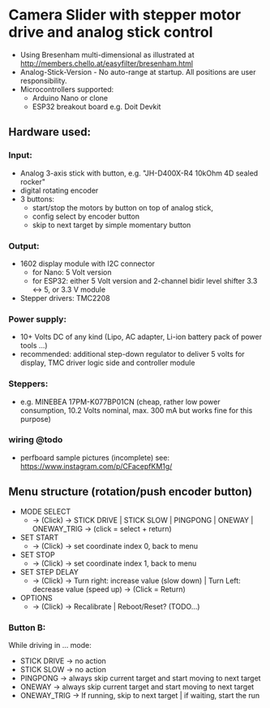 # Camera Slider with stepper motor drive and analog stick control

* Using Bresenham multi-dimensional as illustrated at http://members.chello.at/easyfilter/bresenham.html
* Analog-Stick-Version - No auto-range at startup. All positions are user responsibility. 
* Microcontrollers supported: 
  * Arduino Nano or clone
  * ESP32 breakout board e.g. Doit Devkit

## Hardware used:

### Input:
* Analog 3-axis stick with button, e.g. "JH-D400X-R4 10kOhm 4D sealed rocker"
* digital rotating encoder
* 3 buttons: 
  * start/stop the motors by button on top of analog stick, 
  * config select by encoder button 
  * skip to next target by simple momentary button

### Output: 
  * 1602 display module with I2C connector
    * for Nano: 5 Volt version
    * for ESP32: either 5 Volt version and 2-channel bidir level shifter 3.3 <-> 5, or 3.3 V module
  * Stepper drivers: TMC2208

### Power supply:
  * 10+ Volts DC of any kind (Lipo, AC adapter, Li-ion battery pack of power tools ...)
  * recommended: additional step-down regulator to deliver 5 volts for display, TMC driver logic side and controller module

### Steppers:
* e.g. MINEBEA 17PM-K077BP01CN (cheap, rather low power consumption, 10.2 Volts nominal, max. 300 mA but works fine for this purpose)

### wiring @todo
* perfboard sample pictures (incomplete) see: https://www.instagram.com/p/CFacepfKM1g/

## Menu structure (rotation/push encoder button)
* MODE SELECT 
  * -> (Click) -> STICK DRIVE | STICK SLOW | PINGPONG | ONEWAY | ONEWAY_TRIG -> (click =  select + return)
* SET START 
  * -> (Click) -> set coordinate index 0, back to menu
* SET STOP
  * -> (Click) -> set coordinate index 1, back to menu
* SET STEP DELAY 
  * -> (Click) -> Turn right: increase value (slow down) | Turn Left: decrease value (speed up) -> (Click = Return)
* OPTIONS 
  * -> (Click) -> Recalibrate | Reboot/Reset? (TODO...) 

### Button B:
While driving in ... mode:
* STICK DRIVE -> no action
* STICK SLOW -> no action
* PINGPONG -> always skip current target and start moving to next target
* ONEWAY -> always skip current target and start moving to next target
* ONEWAY_TRIG -> If running, skip to next target | if waiting, start the run